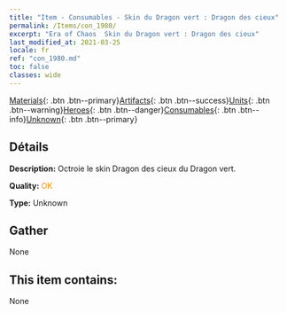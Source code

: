 ```yaml
---
title: "Item - Consumables - Skin du Dragon vert : Dragon des cieux"
permalink: /Items/con_1980/
excerpt: "Era of Chaos  Skin du Dragon vert : Dragon des cieux"
last_modified_at: 2021-03-25
locale: fr
ref: "con_1980.md"
toc: false
classes: wide
---
```

 [Materials](/fr/Items/){: .btn .btn--primary}[Artifacts](/fr/Items/Artifacts/){: .btn .btn--success}[Units](/fr/Items/Units/){: .btn .btn--warning}[Heroes](/fr/Items/Heroes/){: .btn .btn--danger}[Consumables](/fr/Items/Consumables/){: .btn .btn--info}[Unknown](/fr/Items/Unknown/){: .btn .btn--primary}

## Détails
 **Description:** Octroie le skin Dragon des cieux du Dragon vert.

 **Quality:** <span style="color: #FF8C00">OK</span>

 **Type:** Unknown

## Gather

  None

## This item contains:

  None

